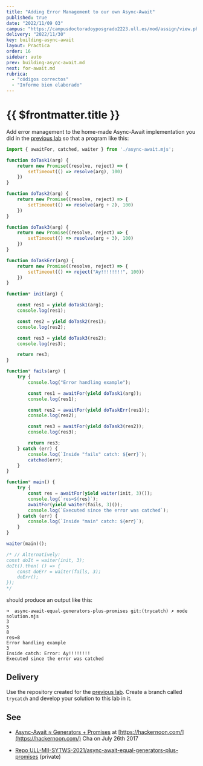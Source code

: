```yaml
---
title: "Adding Error Management to our own Async-Await"
published: true
date: "2022/11/09 03"
campus: "https://campusdoctoradoyposgrado2223.ull.es/mod/assign/view.php?id=790"
delivery: "2022/11/30"
key: building-async-await
layout: Practica
order: 16
sidebar: auto
prev: building-async-await.md
next: for-await.md
rubrica:
  - "códigos correctos"
  - "Informe bien elaborado"
---
```


# {{ $frontmatter.title }}

Add error management to the home-made Async-Await implementation you did in the [previous lab](/practicas/building-async-await.html)
so that a program like this:

```js
import { awaitFor, catched, waiter } from './async-await.mjs';

function doTask1(arg) {
    return new Promise((resolve, reject) => {
        setTimeout(() => resolve(arg), 100)
    })
}

function doTask2(arg) {
    return new Promise((resolve, reject) => {
        setTimeout(() => resolve(arg + 2), 100)
    })
}

function doTask3(arg) {
    return new Promise((resolve, reject) => {
        setTimeout(() => resolve(arg + 3), 100)
    })
}

function doTaskErr(arg) {
    return new Promise((resolve, reject) => {
        setTimeout(() => reject("Ay!!!!!!!!", 100))
    })
}

function* init(arg) {

    const res1 = yield doTask1(arg);
    console.log(res1);

    const res2 = yield doTask2(res1);
    console.log(res2);

    const res3 = yield doTask3(res2);
    console.log(res3);

    return res3;
}

function* fails(arg) {
    try {
        console.log("Error handling example");

        const res1 = awaitFor(yield doTask1(arg));
        console.log(res1);

        const res2 = awaitFor(yield doTaskErr(res1));
        console.log(res2);

        const res3 = awaitFor(yield doTask3(res2));
        console.log(res3);

        return res3;
    } catch (err) {
        console.log(`Inside "fails" catch: ${err}`);
        catched(err);    
    }
}

function* main() {
    try {
        const res = awaitFor(yield waiter(init, 3)());
        console.log(`res=${res}`);
        awaitFor(yield waiter(fails, 3)());
        console.log(`Executed since the error was catched`);
    } catch (err) {
        console.log(`Inside "main" catch: ${err}`);
    }
}

waiter(main)();

/* // Alternatively:
const doIt = waiter(init, 3);
doIt().then( () => {
    const doErr = waiter(fails, 3);
    doErr();
});
*/
```

should produce an output like this:

```
➜  async-await-equal-generators-plus-promises git:(trycatch) ✗ node solution.mjs
3
5
8
res=8
Error handling example
3
Inside catch: Error: Ay!!!!!!!!
Executed since the error was catched
```

## Delivery

Use the  repository created for the [previous lab](/practicas/building-async-await.html).
Create a branch called `trycatch` and develop your solution to this lab in it. 

## See

* [Async-Await ≈ Generators + Promises](https://hackernoon.com/async-await-generators-promises-51f1a6ceede2) at [https://hackernoon.com/](https://hackernoon.com/)  Cha on July 26th 2017
<!-- * [Solution](solutions/async-await-is-generators-and-promises) to this problem -->
* [Repo ULL-MII-SYTWS-2021/async-await-equal-generators-plus-promises](https://github.com/ULL-MII-SYTWS-2021/async-await-equal-generators-plus-promises) (private)
